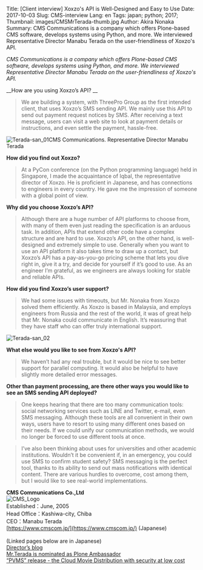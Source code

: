 Title: [Client interview] Xoxzo's API is Well-Designed and Easy to Use
Date: 2017-10-03
Slug: CMS-interview
Lang: en
Tags: japan; python; 2017;
Thumbnail: images/CMSMrTerada-thumb.jpg
Author: Akira Nonaka
Summary: CMS Communications is a company which offers Plone-based CMS software, develops systems using Python, and more. We interviewed Representative Director Manabu Terada on the user-friendliness of Xoxzo's API.


_CMS Communications is a company which offers Plone-based CMS software, develops systems using Python, and more. We interviewed Representative Director Manabu Terada on the user-friendliness of Xoxzo's API._


__How are you using Xoxzo’s API? __

>We are building a system, with ThreePro Group as the first intended client, that uses Xoxzo’s SMS sending API. We mainly use this API to send out payment request notices by SMS. After receiving a text message, users can visit a web site to look at payment details or instructions, and even settle the payment, hassle-free.

![Terada-san_01](/images/CMSMrTerada01.jpg)<span class="caption">CMS Communications. Representative Director Manabu Terada</span>

__How did you find out Xoxzo?__

>At a PyCon conference (on the Python programming language) held in Singapore, I made the acquaintance of Iqbal, the representative director of Xoxzo. He is proficient in Japanese, and has connections to engineers in every country. He gave me the impression of someone with a global point of view.

__Why did you choose Xoxzo’s API?__

>Although there are a huge number of API platforms to choose from, with many of them even just reading the specification is an arduous task. In addition, APIs that extend other code have a complex structure and are hard to use. Xoxzo’s API, on the other hand, is well-designed and extremely simple to use. Generally when you want to use an API platform it also takes time to draw up a contact, but Xoxzo’s API has a pay-as-you-go pricing scheme that lets you dive right in, give it a try, and decide for yourself if it’s good to use. As an engineer I’m grateful, as we engineers are always looking for stable and reliable APIs.

__How did you find Xoxzo’s user support?__

>We had some issues with timeouts, but Mr. Nonaka from Xoxzo solved them efficiently. As Xoxzo is based in Malaysia, and employs engineers from Russia and the rest of the world, it was of great help that Mr. Nonaka could communicate in English. It’s reassuring that they have staff who can offer truly international support.

![Terada-san_02](/images/CMSMrTerada02.jpg)

__What else would you like to see from Xoxzo's API?__

>We haven’t had any real trouble, but it would be nice to see better support for parallel computing. It would also be helpful to have slightly more detailed error messages.

__Other than payment processing, are there other ways you would like to see an SMS sending API deployed?__

>One keeps hearing that there are too many communication tools: social networking services such as LINE and Twitter, e-mail, even SMS messaging. Although these tools are all convenient in their own ways, users have to resort to using many different ones based on their needs. If we could unify our communication methods, we would no longer be forced to use different tools at once.

>I’ve also been thinking about uses for universities and other academic institutions. Wouldn’t it be convenient if, in an emergency, you could use SMS to confirm student safety? SMS messaging is the perfect tool, thanks to its ability to send out mass notifications with identical content. There are various hurdles to overcome, cost among them, but I would like to see real-world implementations.



__CMS Communications Co.,Ltd__ <br>
![CMS_Logo](/images/CMScomlogo.png)
<br>Established：June, 2005<br>
Head Office：Kashiwa-city, Chiba<br>
CEO：Manabu Terada<br>
[https://www.cmscom.jp/](https://www.cmscom.jp/) (Japanese)
<br><br>(Linked pages below are in Japanese)<br>
[Director’s blog](https://www.cmscom.jp/blog) 
<br>
[Mr.Terada is nominated as Plone Ambassador](https://www.cmscom.jp/news/xsusls)
<br>
[“PVMS” release - the Cloud Movie Distribution with security at low cost](https://www.cmscom.jp/news/pvms)

